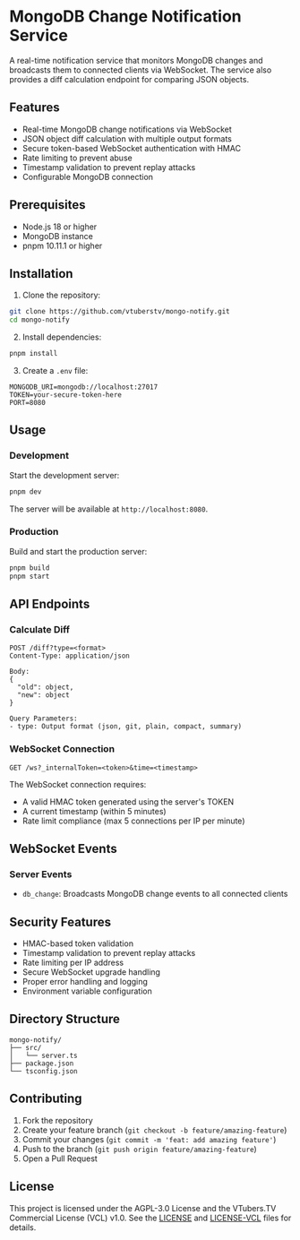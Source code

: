 # MongoDB Change Notification Service

A real-time notification service that monitors MongoDB changes and broadcasts them to connected clients via WebSocket. The service also provides a diff calculation endpoint for comparing JSON objects.

## Features

- Real-time MongoDB change notifications via WebSocket
- JSON object diff calculation with multiple output formats
- Secure token-based WebSocket authentication with HMAC
- Rate limiting to prevent abuse
- Timestamp validation to prevent replay attacks
- Configurable MongoDB connection

## Prerequisites

- Node.js 18 or higher
- MongoDB instance
- pnpm 10.11.1 or higher

## Installation

1. Clone the repository:
```bash
git clone https://github.com/vtuberstv/mongo-notify.git
cd mongo-notify
```

2. Install dependencies:
```bash
pnpm install
```

3. Create a `.env` file:
```env
MONGODB_URI=mongodb://localhost:27017
TOKEN=your-secure-token-here
PORT=8080
```

## Usage

### Development

Start the development server:
```bash
pnpm dev
```

The server will be available at `http://localhost:8080`.

### Production

Build and start the production server:
```bash
pnpm build
pnpm start
```

## API Endpoints

### Calculate Diff
```http
POST /diff?type=<format>
Content-Type: application/json

Body:
{
  "old": object,
  "new": object
}

Query Parameters:
- type: Output format (json, git, plain, compact, summary)
```

### WebSocket Connection
```http
GET /ws?_internalToken=<token>&time=<timestamp>
```

The WebSocket connection requires:
- A valid HMAC token generated using the server's TOKEN
- A current timestamp (within 5 minutes)
- Rate limit compliance (max 5 connections per IP per minute)

## WebSocket Events

### Server Events
- `db_change`: Broadcasts MongoDB change events to all connected clients

## Security Features

- HMAC-based token validation
- Timestamp validation to prevent replay attacks
- Rate limiting per IP address
- Secure WebSocket upgrade handling
- Proper error handling and logging
- Environment variable configuration

## Directory Structure

```
mongo-notify/
├── src/
│   └── server.ts
├── package.json
└── tsconfig.json
```

## Contributing

1. Fork the repository
2. Create your feature branch (`git checkout -b feature/amazing-feature`)
3. Commit your changes (`git commit -m 'feat: add amazing feature'`)
4. Push to the branch (`git push origin feature/amazing-feature`)
5. Open a Pull Request

## License

This project is licensed under the AGPL-3.0 License and the VTubers.TV Commercial License (VCL) v1.0. See the [LICENSE](./LICENSE) and [LICENSE-VCL](./LICENSE-VCL.md) files for details.


